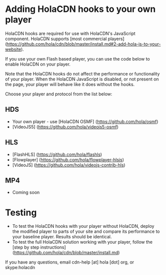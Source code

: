 # Adding HolaCDN hooks to your own player

HolaCDN hooks are required for use with HolaCDN's JavaScript component. HolaCDN supports [most commercial players] (https://github.com/hola/cdn/blob/master/install.md#2-add-hola-js-to-your-website).

If you use your own Flash based player, you can use the code below to enable HolaCDN on your player. 

Note that the HolaCDN hooks do not affect the performance or functionality of your player. When the HolaCDN JavaScript is disabled, or not present on the page, your player will behave like it does without the hooks.

Choose your player and protocol from the list below: 

## HDS

* Your own player - use [HolaCDN OSMF] (https://github.com/hola/osmf)
* [VideoJS5] (https://github.com/hola/videojs5-osmf)

## HLS
* [FlashHLS] (https://github.com/hola/flashls)
* [Flowplayer] (https://github.com/hola/flowplayer-hlsjs)
* [VideoJS] (https://github.com/hola/videojs-contrib-hls)

## MP4
* Coming soon

# Testing

* To test the HolaCDN hooks with your player without HolaCDN, deploy the modified player to parts of your site and compare its performance to your baseline player. Results should be identical.
* To test the full HolaCDN solution working with your player, follow the [step by step instructions] (https://github.com/hola/cdn/blob/master/install.md)

If you have any questions, email cdn-help [at] hola [dot] org, or skype:holacdn
